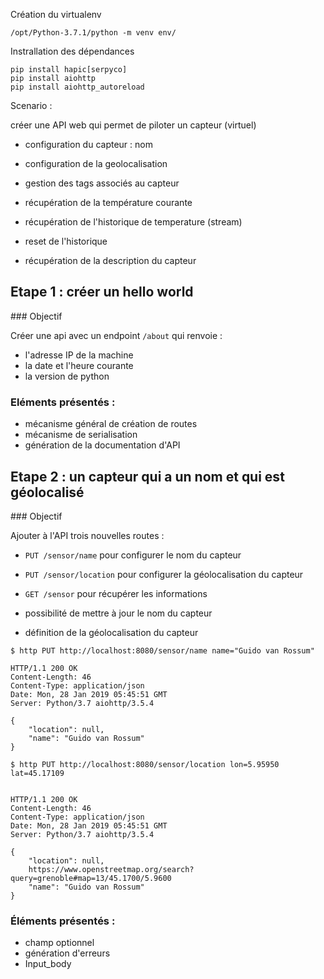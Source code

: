 Création du virtualenv

    /opt/Python-3.7.1/python -m venv env/

Instrallation des dépendances

    pip install hapic[serpyco]
    pip install aiohttp
    pip install aiohttp_autoreload
    
Scenario :

créer une API web qui permet de piloter un capteur (virtuel)

- configuration du capteur : nom
- configuration de la geolocalisation
- gestion des tags associés au capteur

- récupération de la température courante
- récupération de l'historique de temperature (stream)
- reset de l'historique
- récupération de la description du capteur


## Etape 1 : créer un hello world

### Objectif

Créer une api avec un endpoint `/about` qui renvoie :

- l'adresse IP de la machine
- la date et l'heure courante
- la version de python

### Eléments présentés :

- mécanisme général de création de routes
- mécanisme de serialisation
- génération de la documentation d'API

## Etape 2 : un capteur qui a un nom et qui est géolocalisé

### Objectif

Ajouter à l'API trois nouvelles routes :

- `PUT /sensor/name` pour configurer le nom du capteur
- `PUT /sensor/location` pour configurer la géolocalisation du capteur 
- `GET /sensor` pour récupérer les informations

- possibilité de mettre à jour le nom du capteur
- définition de la géolocalisation du capteur


```
$ http PUT http://localhost:8080/sensor/name name="Guido van Rossum"

HTTP/1.1 200 OK
Content-Length: 46
Content-Type: application/json
Date: Mon, 28 Jan 2019 05:45:51 GMT
Server: Python/3.7 aiohttp/3.5.4

{
    "location": null, 
    "name": "Guido van Rossum"
}
```

```
$ http PUT http://localhost:8080/sensor/location lon=5.95950 lat=45.17109


HTTP/1.1 200 OK
Content-Length: 46
Content-Type: application/json
Date: Mon, 28 Jan 2019 05:45:51 GMT
Server: Python/3.7 aiohttp/3.5.4

{
    "location": null, 
    https://www.openstreetmap.org/search?query=grenoble#map=13/45.1700/5.9600
    "name": "Guido van Rossum"
}
```


### Éléments présentés :

- champ optionnel
- génération d'erreurs
- Input_body
